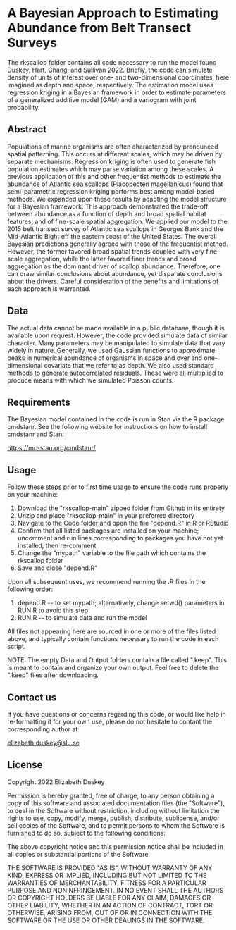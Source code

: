 # A Bayesian Approach to Estimating Abundance from Belt Transect Surveys

The rkscallop folder contains all code necessary to run the model found Duskey, Hart, Chang, and Sullivan 2022.  Briefly, the code can simulate density of units of interest over one- and two-dimensional coordinates, here imagined as depth and space, respectively.  The estimation model uses regression kriging in a Bayesian framework in order to estimate parameters of a generalized additive model (GAM) and a variogram with joint probability.

## Abstract

Populations of marine organisms are often characterized by pronounced spatial patterning.  This occurs at different scales, which may be driven by separate mechanisms.  Regression kriging is often used to generate fish population estimates which may parse variation among these scales.  A previous application of this and other frequentist methods to estimate the abundance of Atlantic sea scallops (Placopecten magellanicus) found that semi-parametric regression kriging performs best among model-based methods.  We expanded upon these results by adapting the model structure for a Bayesian framework.  This approach demonstrated the trade-off between abundance as a function of depth and broad spatial habitat features, and of fine-scale spatial aggregation.  We applied our model to the 2015 belt transect survey of Atlantic sea scallops in Georges Bank and the Mid-Atlantic Bight off the eastern coast of the United States.  The overall Bayesian predictions generally agreed with those of the frequentist method.  However, the former favored broad spatial trends coupled with very fine-scale aggregation, while the latter favored finer trends and broad aggregation as the dominant driver of scallop abundance.  Therefore, one can draw similar conclusions about abundance, yet disparate conclusions about the drivers.  Careful consideration of the benefits and limitations of each approach is warranted.

## Data

The actual data cannot be made available in a public database, though it is available upon request.  However, the code provided simulate data of similar character.  Many parameters may be manipulated to simulate data that vary widely in nature.  Generally, we used Gaussian functions to approximate peaks in numerical abundance of organisms in space and over and one-dimensional covariate that we refer to as depth.  We also used standard methods to generate autocorrelated residuals.  These were all multiplied to produce means with which we simulated Poisson counts.

## Requirements

The Bayesian model contained in the code is run in Stan via the R package cmdstanr.  See the following website for instructions on how to install cmdstanr and Stan:

https://mc-stan.org/cmdstanr/

## Usage

Follow these steps prior to first time usage to ensure the code runs properly on your machine:

1. Download the "rkscallop-main" zipped folder from Github in its entirety
2. Unzip and place "rkscallop-main" in your preferred directory
3. Navigate to the Code folder and open the file "depend.R" in R or RStudio
4. Confirm that all listed packages are installed on your machine; uncomment and run lines corresponding to packages you have not yet installed, then re-comment
5. Change the "mypath" variable to the file path which contains the rkscallop folder
6. Save and close "depend.R"

Upon all subsequent uses, we recommend running the .R files in the following order:

1. depend.R -- to set mypath; alternatively, change setwd() parameters in RUN.R to avoid this step
2. RUN.R -- to simulate data and run the model

All files not appearing here are sourced in one or more of the files listed above, and typically contain functions necessary to run the code in each script.

NOTE: The empty Data and Output folders contain a file called ".keep".  This is meant to contain and organize your own output.  Feel free to delete the ".keep" files after downloading.

## Contact us

If you have questions or concerns regarding this code, or would like help in re-formatting it for your own use, please do not hesitate to contant the corresponding author at:

elizabeth.duskey@slu.se

## License

Copyright 2022 Elizabeth Duskey

Permission is hereby granted, free of charge, to any person obtaining a copy of this software and associated documentation files (the "Software"), to deal in the Software without restriction, including without limitation the rights to use, copy, modify, merge, publish, distribute, sublicense, and/or sell copies of the Software, and to permit persons to whom the Software is furnished to do so, subject to the following conditions:

The above copyright notice and this permission notice shall be included in all copies or substantial portions of the Software.

THE SOFTWARE IS PROVIDED "AS IS", WITHOUT WARRANTY OF ANY KIND, EXPRESS OR IMPLIED, INCLUDING BUT NOT LIMITED TO THE WARRANTIES OF MERCHANTABILITY, FITNESS FOR A PARTICULAR PURPOSE AND NONINFRINGEMENT. IN NO EVENT SHALL THE AUTHORS OR COPYRIGHT HOLDERS BE LIABLE FOR ANY CLAIM, DAMAGES OR OTHER LIABILITY, WHETHER IN AN ACTION OF CONTRACT, TORT OR OTHERWISE, ARISING FROM, OUT OF OR IN CONNECTION WITH THE SOFTWARE OR THE USE OR OTHER DEALINGS IN THE SOFTWARE.

